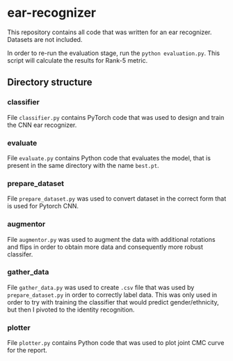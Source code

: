# ear-recognizer

This repository contains all code that was written for an ear recognizer. Datasets are not included.

In order to re-run the evaluation stage, run the `python evaluation.py`. This script will calculate the results for Rank-5 metric. 

## Directory structure

### classifier
File `classifier.py` contains PyTorch code that was used to design and train the CNN ear recognizer. 

### evaluate
File `evaluate.py` contains Python code that evaluates the model, that is present in the same directory with the name `best.pt`.

### prepare_dataset
File `prepare_dataset.py` was used to convert dataset in the correct form that is used for Pytorch CNN. 

### augmentor
File `augmentor.py` was used to augment the data with additional rotations and flips in order to obtain more data and consequently more robust classifer.

### gather_data
File `gather_data.py` was used to create `.csv` file that was used by `prepare_dataset.py` in order to correctly label data. This was only used in order to try with training the classifier that would predict gender/ethnicity, but then I pivoted to the identity recognition.

### plotter
File `plotter.py` contains Python code that was used to plot joint CMC curve for the report.



